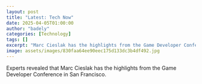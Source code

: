 ```yaml
---
layout: post
title: "Latest: Tech Now"
date: 2025-04-05T01:00:00
author: "badely"
categories: [Technology]
tags: []
excerpt: "Marc Cieslak has the highlights from the Game Developer Conference in San Francisco."
image: assets/images/830faa64ee90eec175d133dc3b4df492.jpg
---
```


Experts revealed that Marc Cieslak has the highlights from the Game Developer Conference in San Francisco.

